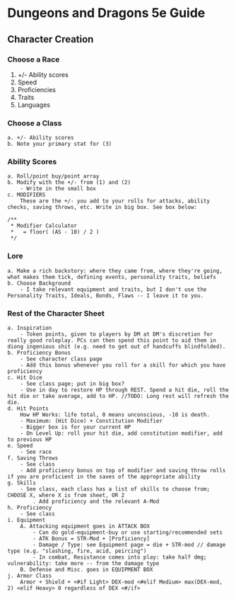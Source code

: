 # Dungeons and Dragons 5e Guide

## Character Creation

### Choose a Race
1. +/- Ability scores
2. Speed
3. Proficiencies
4. Traits
5. Languages

### Choose a Class
	a. +/- Ability scores
	b. Note your primary stat for (3)

### Ability Scores
	a. Roll/point buy/point array
	b. Modify with the +/- from (1) and (2)
		- Write in the small box
	c. MODIFIERS
		These are the +/- you add to your rolls for attacks, ability checks, saving throws, etc. Write in big box. See box below:

	/**
	 * Modifier Calculator
	 *   = floor( (AS - 10) / 2 )
	 */

### Lore
	a. Make a rich backstory: where they came from, where they're going, what makes them tick, defining events, personality traits, beliefs
	b. Choose Background
		- I take relevant equipment and traits, but I don't use the Personality Traits, Ideals, Bonds, Flaws -- I leave it to you.

### Rest of the Character Sheet
	a. Inspiration
		- Token points, given to players by DM at DM's discretion for really good roleplay. PCs can then spend this point to aid them in diong ingenious shit (e.g. need to get out of handcuffs blindfolded). 
	b. Proficiency Bonus
		- See character class page
		- Add this bonus whenever you roll for a skill for which you have proficiency
	c. Hit Dice
		- See class page; put in big box?
		- Use in day to restore HP through REST. Spend a hit die, roll the hit die or take average, add to HP. //TODO: Long rest will refresh the die.
	d. Hit Points
		How HP Works: life total, 0 means unconscious, -10 is death.
		- Maximum: (Hit Dice) + Constitution Modifier
		- Bigger box is for your current HP
		- On Level Up: roll your hit die, add constitution modifier, add to previous HP
	e. Speed
		- See race
	f. Saving Throws
		- See class
		- Add proficiency bonus on top of modifier and saving throw rolls if you are proficient in the saves of the appropriate ability
	g. Skills
		- See class, each class has a list of skills to choose from; CHOOSE X, where X is from sheet, OR 2
			. Add proficiency and the relevant A-Mod
	h. Proficiency
		- See class
	i. Equipment
		A. Attacking equipment goes in ATTACK BOX
			- Can do gold-equipment-buy or use starting/recommended sets
			- ATK Bonus = STR-Mod + [Proficiency]
			- Damage / Type: see Equipment page = die + STR-mod // damage type (e.g. "slashing, fire, acid, peircing")
			- In combat, Resistance comes into play: take half dmg; vulnerability: take more -- from the damage type 
		B. Defense and Misc. goes in EQUIPMENT BOX
	j. Armor Class
		Armor + Shield + <#if Light> DEX-mod <#elif Medium> max(DEX-mod, 2) <elif Heavy> 0 regardless of DEX <#/if>












